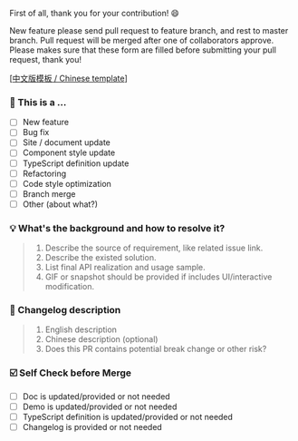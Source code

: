 First of all, thank you for your contribution! 😄

New feature please send pull request to feature branch, and rest to master branch.
Pull request will be merged after one of collaborators approve.
Please makes sure that these form are filled before submitting your pull request, thank you!

[[中文版模板 / Chinese template](https://github.com/ant-design/ant-design/blob/master/.github/PULL_REQUEST_TEMPLATE/pr_cn.md)]

### 🧐 This is a ...

- [ ] New feature
- [ ] Bug fix
- [ ] Site / document update
- [ ] Component style update
- [ ] TypeScript definition update
- [ ] Refactoring
- [ ] Code style optimization
- [ ] Branch merge
- [ ] Other (about what?)

### 💡 What's the background and how to resolve it?

> 1. Describe the source of requirement, like related issue link.
> 2. Describe the existed solution.
> 3. List final API realization and usage sample.
> 4. GIF or snapshot should be provided if includes UI/interactive modification.

### 📝 Changelog description

> 1. English description
> 2. Chinese description (optional)
> 3. Does this PR contains potential break change or other risk?

### ☑️ Self Check before Merge

- [ ] Doc is updated/provided or not needed
- [ ] Demo is updated/provided or not needed
- [ ] TypeScript definition is updated/provided or not needed
- [ ] Changelog is provided or not needed
